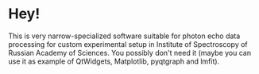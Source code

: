 # Hey!
This is very narrow-specialized software suitable for photon echo data 
processing for custom experimental setup in Institute of Spectroscopy of Russian
Academy of Sciences. You possibly don't need it (maybe you can use it as 
example of QtWidgets, Matplotlib, pyqtgraph and lmfit).